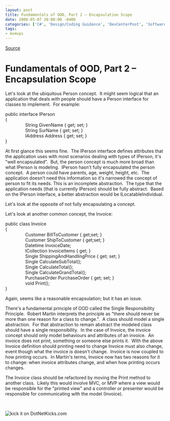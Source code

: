 ```yaml
---
layout: post
title: Fundamentals of OOD, Part 2 – Encapsulation Scope
date: 2008-05-07 20:00:00 -0400
categories: ['C#', 'Design/Coding Guidance', 'DevCenterPost', 'Software Development']
tags:
- msmvps
---
```

[Source](http://blogs.msmvps.com/peterritchie/2008/05/08/fundamentals-of-ood-part-2-encapsulation-scope/ "Permalink to Fundamentals of OOD, Part 2 – Encapsulation Scope")

# Fundamentals of OOD, Part 2 – Encapsulation Scope

Let's look at the ubiquitous Person concept.  It might seem logical that an application that deals with people should have a Person interface for classes to implement.  For example:

public interface IPerson  
{  
                String GivenName { get; set; }  
                String SurName { get; set; }  
                IAddress Address { get; set; }  
}

At first glance this seems fine.  The IPerson interface defines attributes that the application uses with most scenarios dealing with types of IPerson, it's "well encapsulated".  But, the person concept is much more broad than what IPerson is modeling.  IPerson hasn't fully encapsulated the person concept.  A person could have parents, age, weight, height, etc.  The application doesn't need this information so it's narrowed the concept of person to fit its needs. This is an incomplete abstraction.  The type that the application needs (that is currently IPerson) should be fully abstract.  Based on the IPerson interface, a better abstraction would be ILocatableIndividual.

Let's look at the opposite of not fully encapsulating a concept.  

Let's look at another common concept, the Invoice:

public class Invoice  
{  
                Customer BillToCustomer { get;set; }  
                Customer ShipToCustomer { get;set; }  
                Datetime InvoiceDate;  
                ICollection<InvoiceItem> InvoiceItems { get; }  
                Single ShippingAndHandlingPrice { get; set; }  
                Single CalculateSubTotal();  
                Single CalculateTotal();  
                Single CalculateGrandTotal();  
                PurchaseOrder PurchaseOrder { get; set; }  
                void Print();  
}

Again, seems like a reasonable encapsulation; but it has an issue.  

There's a fundamental principle of OOD called the Single Responsibility Principle.  Robert Martin interprets the principle as "there should never be more than one reason for a class to change.".  A class should model a single abstraction.  For that abstraction to remain abstract the modeled class should have a single responsibility.  In the case of Invoice, the invoice concept should only model behaviours and attributes of an invoice.  An invoice does not print, something or someone else prints it.  With the above Invoice definition should printing need to change Invoice must also change, event though what the invoice *is* doesn't change.  Invoice is now coupled to how printing occurs.  In Martin's terms, Invoice now has two reasons for it to change: when invoice attributes change, and when how printing occurs changes.  

The Invoice class should be refactored by moving the Print method to another class.  Likely this would involve MVC, or MVP where a view would be responsible for the "printed view" and a controller or presenter would be responsible for communicating with the model (Invoice).  

 

![kick it on DotNetKicks.com][1]

[1]: http://www.dotnetkicks.com/Services/Images/KickItImageGenerator.ashx?url=http%3a%2f%2fmsmvps.com%2fblogs%2fpeterritchie%2farchive%2f2008%2f05%2f08%2ffundamentals-of-ood-part-2-encapsulation-scope.aspx

